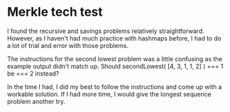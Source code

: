 # Merkle tech test

I found the recursive and savings problems relatively straightforward. However, as I haven't had much practice with hashmaps before, I had to do a lot of trial and error with those problems.

The instructions for the second lowest problem was a little confusing as the example output didn't match up. Should secondLowest( [4, 3, 1, 1, 2] ) === 1 be === 2 instead?

In the time I had, I did my best to follow the instructions and come up with a workable solution. If I had more time, I would give the longest sequence problem another try.
